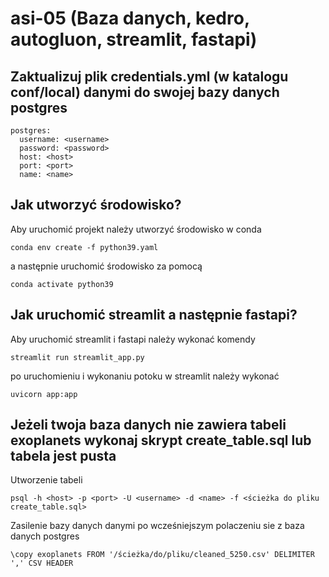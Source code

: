 # asi-05 (Baza danych, kedro, autogluon, streamlit, fastapi)

## Zaktualizuj plik credentials.yml (w katalogu conf/local) danymi do swojej bazy danych postgres

```
postgres:
  username: <username>
  password: <password>
  host: <host>
  port: <port>
  name: <name>
```

## Jak utworzyć środowisko?

Aby uruchomić projekt należy utworzyć środowisko w conda

```
conda env create -f python39.yaml
```

a następnie uruchomić środowisko za pomocą

```
conda activate python39
```

## Jak uruchomić streamlit a następnie fastapi? 

Aby uruchomić streamlit i fastapi należy wykonać komendy 

```
streamlit run streamlit_app.py
```

po uruchomieniu i wykonaniu potoku w streamlit należy wykonać 

```
uvicorn app:app
```

## Jeżeli twoja baza danych nie zawiera tabeli exoplanets wykonaj skrypt create_table.sql lub tabela jest pusta

Utworzenie tabeli
```
psql -h <host> -p <port> -U <username> -d <name> -f <ścieżka do pliku create_table.sql>
```

Zasilenie bazy danych danymi po wcześniejszym polaczeniu sie z baza danych postgres

```
\copy exoplanets FROM '/ścieżka/do/pliku/cleaned_5250.csv' DELIMITER ',' CSV HEADER
```